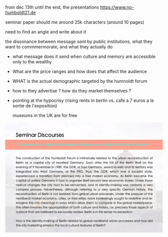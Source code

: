 from dec 13th until the end, the presentations
https://www.no-humboldt21.de

seminar paper should me around 25k characters (around 10 pages)

need to find an angle and write about it


the dissonance between message sent by public institutions, what they want to commmermorate, and what they actually do 

- what message does it send when culture and memory are accessible only to the wealthy
- What are the price ranges and how does that affect the audience
- WHAT is the actual demographic targeted by the humnoldt forum
- how to they advertise ? how do they market themselves ?
- pointing at the hypocrisy (rising rents in berlin vs. cafe a 7 euros a la sortie de l'exposition)


    museums in the UK are for free

![img](Screenshot_2021-10-11_142158.png)